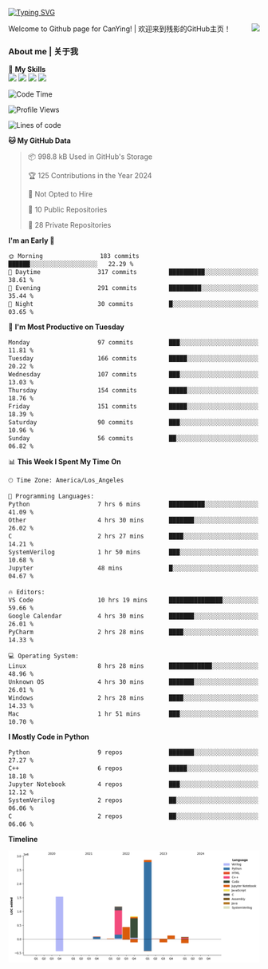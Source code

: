 [![Typing SVG](https://readme-typing-svg.herokuapp.com?size=25&duration=3500&color=00FFFF&vCenter=true&width=250&height=40&lines=Hi+Welcome+%F0%9F%91%8B%F0%9F%8F%BB;I'm+CanYing|残影)](https://git.io/typing-svg)

<a href="#">
  <img align="right" src="https://github-readme-stats.vercel.app/api?username=CanYing0913&count_private=true&rank_icon=github&show_icons=true&bg_color=15,f2f7fd,E0EAFC&" />
</a>

Welcome to Github page for CanYing! | 欢迎来到残影的GitHub主页！

### About me | 关于我

🌟 **My Skills**  
![](https://img.shields.io/badge/-C-A8B9CC?style=flat-square&logo=C&logoColor=fff)
![](https://img.shields.io/badge/-C++-00599C?style=flat-square&logo=Cpp&logoColor=fff)
![](https://img.shields.io/badge/-Python-3776AB?style=flat-square&logo=Python&logoColor=fff)
![](https://img.shields.io/badge/-Linux-000000?style=flat-square&logo=Linux&logoColor=fff)

<!--START_SECTION:waka-->
![Code Time](http://img.shields.io/badge/Code%20Time-103%20hrs%2013%20mins-blue)

![Profile Views](http://img.shields.io/badge/Profile%20Views-0-blue)

![Lines of code](https://img.shields.io/badge/From%20Hello%20World%20I%27ve%20Written-7.1%20million%20lines%20of%20code-blue)

**🐱 My GitHub Data** 

> 📦 998.8 kB Used in GitHub's Storage 
 > 
> 🏆 125 Contributions in the Year 2024
 > 
> 🚫 Not Opted to Hire
 > 
> 📜 10 Public Repositories 
 > 
> 🔑 28 Private Repositories 
 > 
**I'm an Early 🐤** 

```text
🌞 Morning                183 commits         ██████░░░░░░░░░░░░░░░░░░░   22.29 % 
🌆 Daytime                317 commits         ██████████░░░░░░░░░░░░░░░   38.61 % 
🌃 Evening                291 commits         █████████░░░░░░░░░░░░░░░░   35.44 % 
🌙 Night                  30 commits          █░░░░░░░░░░░░░░░░░░░░░░░░   03.65 % 
```
📅 **I'm Most Productive on Tuesday** 

```text
Monday                   97 commits          ███░░░░░░░░░░░░░░░░░░░░░░   11.81 % 
Tuesday                  166 commits         █████░░░░░░░░░░░░░░░░░░░░   20.22 % 
Wednesday                107 commits         ███░░░░░░░░░░░░░░░░░░░░░░   13.03 % 
Thursday                 154 commits         █████░░░░░░░░░░░░░░░░░░░░   18.76 % 
Friday                   151 commits         █████░░░░░░░░░░░░░░░░░░░░   18.39 % 
Saturday                 90 commits          ███░░░░░░░░░░░░░░░░░░░░░░   10.96 % 
Sunday                   56 commits          ██░░░░░░░░░░░░░░░░░░░░░░░   06.82 % 
```


📊 **This Week I Spent My Time On** 

```text
🕑︎ Time Zone: America/Los_Angeles

💬 Programming Languages: 
Python                   7 hrs 6 mins        ██████████░░░░░░░░░░░░░░░   41.09 % 
Other                    4 hrs 30 mins       ███████░░░░░░░░░░░░░░░░░░   26.02 % 
C                        2 hrs 27 mins       ████░░░░░░░░░░░░░░░░░░░░░   14.21 % 
SystemVerilog            1 hr 50 mins        ███░░░░░░░░░░░░░░░░░░░░░░   10.68 % 
Jupyter                  48 mins             █░░░░░░░░░░░░░░░░░░░░░░░░   04.67 % 

🔥 Editors: 
VS Code                  10 hrs 19 mins      ███████████████░░░░░░░░░░   59.66 % 
Google Calendar          4 hrs 30 mins       ███████░░░░░░░░░░░░░░░░░░   26.01 % 
PyCharm                  2 hrs 28 mins       ████░░░░░░░░░░░░░░░░░░░░░   14.33 % 

💻 Operating System: 
Linux                    8 hrs 28 mins       ████████████░░░░░░░░░░░░░   48.96 % 
Unknown OS               4 hrs 30 mins       ███████░░░░░░░░░░░░░░░░░░   26.01 % 
Windows                  2 hrs 28 mins       ████░░░░░░░░░░░░░░░░░░░░░   14.33 % 
Mac                      1 hr 51 mins        ███░░░░░░░░░░░░░░░░░░░░░░   10.70 % 
```

**I Mostly Code in Python** 

```text
Python                   9 repos             ███████░░░░░░░░░░░░░░░░░░   27.27 % 
C++                      6 repos             █████░░░░░░░░░░░░░░░░░░░░   18.18 % 
Jupyter Notebook         4 repos             ███░░░░░░░░░░░░░░░░░░░░░░   12.12 % 
SystemVerilog            2 repos             ██░░░░░░░░░░░░░░░░░░░░░░░   06.06 % 
C                        2 repos             ██░░░░░░░░░░░░░░░░░░░░░░░   06.06 % 
```



**Timeline**

![Lines of Code chart](https://raw.githubusercontent.com/CanYing0913/CanYing0913/master/assets/bar_graph.png)


<!--END_SECTION:waka-->
